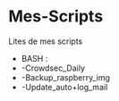 # Mes-Scripts
Lites de mes scripts
* BASH :
* -Crowdsec_Daily
* -Backup_raspberry_img
* -Update_auto+log_mail
